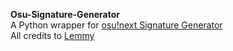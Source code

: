 **Osu-Signature-Generator**  
A Python wrapper for [osu!next Signature Generator](https://lemmmy.pw/osusig/)  
All credits to [Lemmy](https://github.com/Lemmmy)
